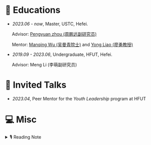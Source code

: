 # 📖 Educations
- *2023.06 - now*, Master, USTC, Hefei.

    Advisor: [Pengyuan zhou (周鹏远副研究员)](https://pengyuan-zhou.github.io)

    Mentor: [Manqing Wu (吴曼青院士)](https://dspace.ustc.edu.cn/?p=1227) and [Yong Liao (廖勇教授)](https://dspace.ustc.edu.cn/?p=1057) 

- *2019.09 - 2023.06*, Undergraduate, HFUT, Hefei.

    Advisor: <a href="http://faculty.hfut.edu.cn/limeng/zh_CN/index.htm" style="text-decoration: none;">Meng Li (李萌副研究员)</a>

# 💬 Invited Talks
- *2023.04*, Peer Mentor for the *Youth Leadership* program at HFUT

# 💻 Misc

<details>
<summary>🎙 Reading Note</summary>
<pre><code>
07/2023 愿为江水，与君重逢。 -- 《命运 文在寅自传》
07/2023 愿为江水，与君重逢。 -- 《命运 文在寅自传》
</code></pre>
</details>
